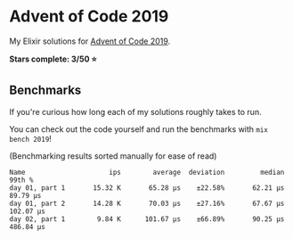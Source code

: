 # Advent of Code 2019

My Elixir solutions for [Advent of Code 2019](https://adventofcode.com/2019).

**Stars complete: 3/50 :star:**

## Benchmarks

If you're curious how long each of my solutions roughly takes to run.

You can check out the code yourself and run the benchmarks with `mix bench 2019`!

(Benchmarking results sorted manually for ease of read)

```
Name                     ips        average  deviation         median         99th %
day 01, part 1       15.32 K       65.28 μs    ±22.58%       62.21 μs       89.79 μs
day 01, part 2       14.28 K       70.03 μs    ±27.16%       67.67 μs      102.07 μs
day 02, part 1        9.84 K      101.67 μs    ±66.89%       90.25 μs      486.84 μs
```
